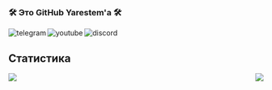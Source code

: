### 🛠️ Это GitHub Yarestem'a 🛠️

<a href="https://twitter.com/SantoshYadavDev">
   <img align="left" alt="telegram" src="https://img.shields.io/badge/Telegram-1DA1F2?style=for-the-badge&logo=telegram&logoColor=white" />
</a>&nbsp;&nbsp;

<a href="https://www.youtube.com/c/TechTalksWithSantosh">
   <img align="left" alt="youtube" src="https://img.shields.io/badge/YouTube-FF0000?style=for-the-badge&logo=youtube&logoColor=white" />
</a>&nbsp;&nbsp;

<a href="https://discord.gg/m6cNkVfXrQ">
   <img align="left" alt="discord" src="https://img.shields.io/badge/Discord-7289DA?style=for-the-badge&logo=discord&logoColor=white" />
</a>&nbsp;&nbsp;

## Статистика
<a><img align="middle" src="https://github-readme-stats.vercel.app/api?username=yarestem&show_icons=true&locale=en&include_all_commits=true&theme=chartreuse-dark"/></a>
<a><img align="right" src="https://github-readme-stats.vercel.app/api/top-langs/?username=yarestem&layout=compact&locale=en&theme=chartreuse-dark"/></a>

